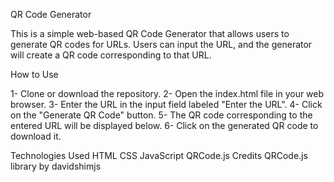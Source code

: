 QR Code Generator

This is a simple web-based QR Code Generator that allows users to generate QR codes for URLs. Users can input the URL, and the generator will create a QR code corresponding to that URL.

How to Use

1- Clone or download the repository.
2- Open the index.html file in your web browser.
3- Enter the URL in the input field labeled "Enter the URL".
4- Click on the "Generate QR Code" button.
5- The QR code corresponding to the entered URL will be displayed below.
6- Click on the generated QR code to download it.

Technologies Used
HTML
CSS
JavaScript
QRCode.js
Credits
QRCode.js library by davidshimjs
